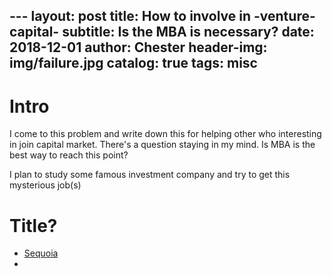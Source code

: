 
﻿---
layout:     post
title:      How to involve in -venture-capital-
subtitle:   Is the MBA is necessary?
date:       2018-12-01
author:    Chester
header-img: img/failure.jpg
catalog: true
tags:
    misc
---

# Intro
I come to this problem and write down this for helping other who interesting in join capital market. There's a question staying in my mind. Is MBA is the best way to reach this point?

I plan to study some famous investment company and try to get this mysterious job(s)

# Title?
- [Sequoia](https://www.sequoiacap.com/jobs/)
- 
<!--stackedit_data:
eyJoaXN0b3J5IjpbLTY1MDkyMzI0NywtNzc3NTc2MDU3XX0=
-->